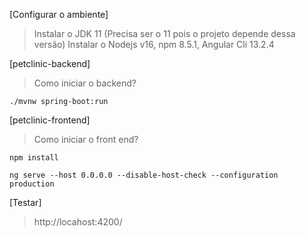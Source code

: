 [Configurar o ambiente]

> Instalar o JDK 11 (Precisa ser o 11 pois o projeto depende dessa versão)
> Instalar o Nodejs v16, npm 8.5.1, Angular Cli 13.2.4

[petclinic-backend]

> Como iniciar o backend?

```./mvnw spring-boot:run```

[petclinic-frontend]

> Como iniciar o front end?

```npm install```

```ng serve --host 0.0.0.0 --disable-host-check --configuration production```

[Testar]

> http://locahost:4200/


